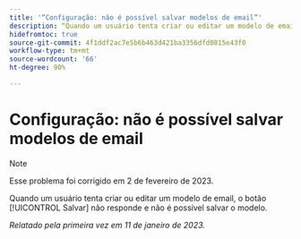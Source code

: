 ```yaml
---
title: '“Configuração: não é possível salvar modelos de email”'
description: “Quando um usuário tenta criar ou editar um modelo de email, o botão Salvar não responde e não é possível salvar o modelo.”
hidefromtoc: true
source-git-commit: 4f1ddf2ac7e5b6b463d421ba3356dfd0815e43f0
workflow-type: tm+mt
source-wordcount: '66'
ht-degree: 90%

---
```



# Configuração: não é possível salvar modelos de email

>[!NOTE]
>
>Esse problema foi corrigido em 2 de fevereiro de 2023.

Quando um usuário tenta criar ou editar um modelo de email, o botão [!UICONTROL Salvar] não responde e não é possível salvar o modelo.

_Relatado pela primeira vez em 11 de janeiro de 2023._

